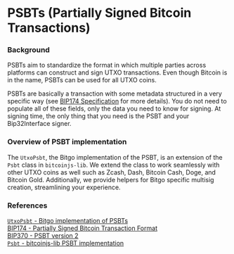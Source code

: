 # PSBTs (Partially Signed Bitcoin Transactions)

### Background
PSBTs aim to standardize the format in which multiple parties across platforms can construct and sign UTXO transactions. Even though Bitcoin
is in the name, PSBTs can be used for all UTXO coins.

PSBTs are basically a transaction with some metadata structured in a very specific way 
(see [BIP174 Specification](https://en.bitcoin.it/wiki/BIP_0174#Specification) for more details). You do not need to populate
all of these fields, only the data you need to know for signing. At signing time, the only thing that you need is the PSBT
and your Bip32Interface signer.

### Overview of PSBT implementation
The `UtxoPsbt`, the Bitgo implementation of the PSBT, is an extension of
the `Psbt` class in `bitcoinjs-lib`. We extend the class to work seamlessly with other UTXO coins as well such as Zcash,
Dash, Bitcoin Cash, Doge, and Bitcoin Gold. Additionally, we provide helpers for Bitgo specific multisig creation, 
streamlining your experience.




### References
[`UtxoPsbt` - Bitgo implementation of PSBTs](../../../modules/utxo-lib/src/bitgo/UtxoPsbt.ts)\
[BIP174 - Partially Signed Bitcoin Transaction Format](https://en.bitcoin.it/wiki/BIP_0174)\
[BIP370 - PSBT version 2](https://en.bitcoin.it/wiki/BIP_0370)\
[`Psbt` - bitcoinjs-lib PSBT implementation](https://github.com/bitcoinjs/bitcoinjs-lib/blob/master/ts_src/psbt.ts)
